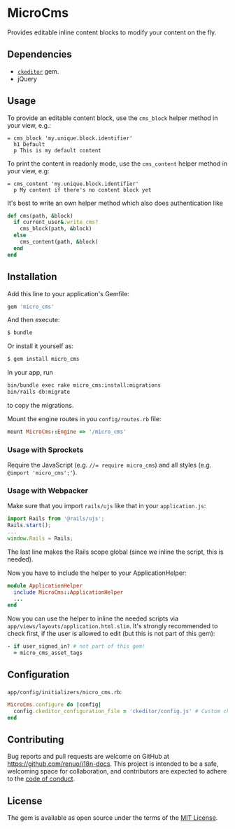 # MicroCms
Provides editable inline content blocks to modify your content on the fly.

## Dependencies
* [`ckeditor`](https://github.com/galetahub/ckeditor) gem.
* jQuery 

## Usage
To provide an editable content block, use the `cms_block` helper method in your view, e.g.:
```slim
= cms_block 'my.unique.block.identifier'
  h1 Default
  p This is my default content
```

To print the content in readonly mode, use the `cms_content` helper method in your view, e.g:
```slim
= cms_content 'my.unique.block.identifier'
  p My content if there's no content block yet
```

It's best to write an own helper method which also does authentication like
```ruby
def cms(path, &block)
  if current_user&.write_cms?
    cms_block(path, &block)
  else
    cms_content(path, &block)
  end
end
```

## Installation
Add this line to your application's Gemfile:

```ruby
gem 'micro_cms'
```

And then execute:
```bash
$ bundle
```

Or install it yourself as:
```bash
$ gem install micro_cms
```

In your app, run 
```bash
bin/bundle exec rake micro_cms:install:migrations
bin/rails db:migrate
```
to copy the migrations.

Mount the engine routes in you `config/routes.rb` file:
```ruby
mount MicroCms::Engine => '/micro_cms'
```

### Usage with Sprockets

Require the JavaScript (e.g. `//= require micro_cms`) and all styles (e.g. `@import 'micro_cms';'`).

### Usage with Webpacker

Make sure that you import `rails/ujs` like that in your `application.js`:

```js
import Rails from '@rails/ujs';
Rails.start();
...
window.Rails = Rails;
```

The last line makes the Rails scope global (since we inline the script, this is needed).

Now you have to include the helper to your ApplicationHelper:

```rb
module ApplicationHelper
  include MicroCms::ApplicationHelper
  ...
end
```

Now you can use the helper to inline the needed scripts via `app/views/layouts/application.html.slim`. It's strongly
recommended to check first, if the user is allowed to edit (but this is not part of this gem):

```rb
- if user_signed_in? # not part of this gem!
  = micro_cms_asset_tags
```


## Configuration
`app/config/initializers/micro_cms.rb`:

```ruby
MicroCms.configure do |config|
  config.ckeditor_configuration_file = 'ckeditor/config.js' # Custom ckeditor config. Optional
end
```

## Contributing

Bug reports and pull requests are welcome on GitHub at https://github.com/renuo/i18n-docs. 
This project is intended to be a safe, welcoming space for collaboration, and contributors are expected to adhere to the [code of conduct](https://github.com/renuo/renuocop/blob/master/CODE_OF_CONDUCT.md).

## License
The gem is available as open source under the terms of the [MIT License](https://opensource.org/licenses/MIT).
